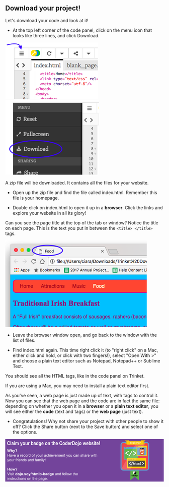 ## Download your project!

Let's download your code and look at it! 

- At the top left corner of the code panel, click on the menu icon that looks like three lines, and click Download. 

![The menu button](images/tktMenuButton.png) ![Menu with the Download option circled](images/tktDownloadMenuCircled.png)

A zip file will be downloaded. It contains all the files for your website. 

- Open up the zip file and find the file called index.html. Remember this file is your homepage. 

- Double click on index.html to open it up in a **browser**. Click the links and explore your website in all its glory!

Can you see the page title at the top of the tab or window? Notice the title on each page. This is the text you put in between the `<title> </title>` tags.

![The page title showing in the browser tab](images/egLocalFileWindowTitle.png)

- Leave the browser window open, and go back to the window with the list of files. 

- Find index.html again. This time right click it \(to "right click" on a Mac, either click and hold, or click with two fingers!\), select "Open With &gt;" and choose a plain text editor such as Notepad, Notepad++ or Sublime Text. 

You should see all the HTML tags, like in the code panel on Trinket.

If you are using a Mac, you may need to install a plain text editor first.

As you've seen, a web page is just made up of text, with tags to control it. Now you can see that the web page and the code are in fact the same file: depending on whether you open it in a **browser** or a **plain text editor**, you will see either the **code** \(text and tags\) or the **web page** \(just text\).

- Congratulations! Why not share your project with other people to show it off? Click the Share button (next to the Save button) and select one of the options.

![Claim your badge on the CoderDojo website](images/badge-footer-image-html-beginner.png)



